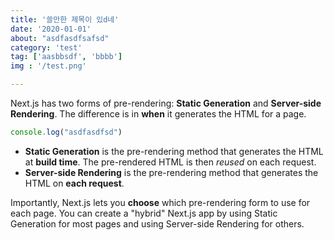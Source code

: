 ```yaml
---
title: '쓸만한 제목이 있d네'
date: '2020-01-01'
about: "asdfasdfsafsd"
category: 'test'
tag: ['aasbbsdf', 'bbbb']
img : '/test.png'

---
```


Next.js has two forms of pre-rendering: **Static Generation** and **Server-side Rendering**. The difference is in **when** it generates the HTML for a page.
```js
console.log("asdfasdfsd")
```
- **Static Generation** is the pre-rendering method that generates the HTML at **build time**. The pre-rendered HTML is then _reused_ on each request.
- **Server-side Rendering** is the pre-rendering method that generates the HTML on **each request**.

Importantly, Next.js lets you **choose** which pre-rendering form to use for each page. You can create a "hybrid" Next.js app by using Static Generation for most pages and using Server-side Rendering for others.